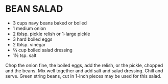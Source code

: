# BEAN SALAD

* 3 cups navy beans baked or boiled
* 1 medium onion
* 2 tblsp. pickle relish or 1-large pickle
* 3 hard boiled eggs
* 2 tblsp. vinegar
* ⅔ cup boiled salad dressing
* 1½ tsp. salt

Chop the onion fine, the boiled eggs, add the relish, or the pickle, chopped and the beans. Mix well together and add salt and salad dressing. Chill and serve. Green string beans, cut in 1-inch pieces may be used for this salad.
